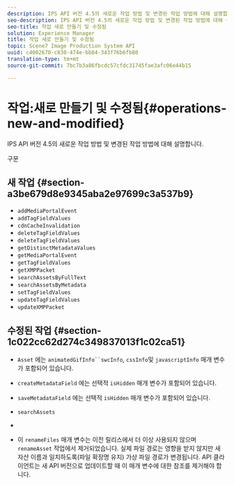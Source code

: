 ```yaml
---
description: IPS API 버전 4.5의 새로운 작업 방법 및 변경된 작업 방법에 대해 설명합니다.
seo-description: IPS API 버전 4.5의 새로운 작업 방법 및 변경된 작업 방법에 대해 설명합니다.
seo-title: 작업 새로 만들기 및 수정됨
solution: Experience Manager
title: 작업 새로 만들기 및 수정됨
topic: Scene7 Image Production System API
uuid: c4002670-c830-474e-bb84-343f76b6fb80
translation-type: tm+mt
source-git-commit: 7bc7b3a86fbcdc57cfdc31745fae3afc06e44b15

---
```



# 작업:새로 만들기 및 수정됨{#operations-new-and-modified}

IPS API 버전 4.5의 새로운 작업 방법 및 변경된 작업 방법에 대해 설명합니다.

구문

## 새 작업 {#section-a3be679d8e9345aba2e97699c3a537b9}

* `addMediaPortalEvent`
* `addTagFieldValues`
* `cdnCacheInvalidation`
* `deleteTagFieldValues`
* `deleteTagFieldValues`
* `getDistinctMetadataValues`
* `getMediaPortalEvent`
* `getTagFieldValues`
* `getXMPPacket`
* `searchAssetsByFullText`
* `searchAssetsByMetadata`
* `setTagFieldValues`
* `updateTagFieldValues`
* `updateXMPPacket`

## 수정된 작업 {#section-1c022cc62d274c349837013f1c02ca51}

* `Asset` 에는 `animatedGifInfo``swcInfo`, `cssInfo`및 `javascriptInfo` 매개 변수가 포함되어 있습니다.

* `createMetadataField` 에는 선택적 `isHidden` 매개 변수가 포함되어 있습니다.

* `saveMetadataField` 에는 선택적 `isHidden` 매개 변수가 포함되어 있습니다.

* `searchAssets`
* 
* 이 `renameFiles` 매개 변수는 이전 릴리스에서 더 이상 사용되지 않으며 `renameAsset` 작업에서 제거되었습니다. 실제 파일 경로는 영향을 받지 않지만 새 자산 이름과 일치하도록(파일 확장명 유지) 가상 파일 경로가 변경됩니다. API 클라이언트는 새 API 버전으로 업데이트할 때 이 매개 변수에 대한 참조를 제거해야 합니다.


